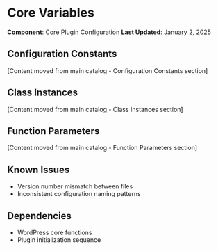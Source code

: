 # Core Variables
**Component**: Core Plugin Configuration
**Last Updated**: January 2, 2025

## Configuration Constants
[Content moved from main catalog - Configuration Constants section]

## Class Instances
[Content moved from main catalog - Class Instances section]

## Function Parameters
[Content moved from main catalog - Function Parameters section]

## Known Issues
- Version number mismatch between files
- Inconsistent configuration naming patterns

## Dependencies
- WordPress core functions
- Plugin initialization sequence 